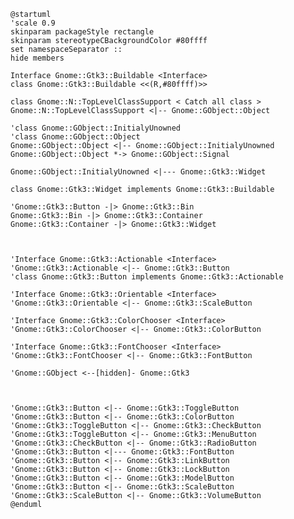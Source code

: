 ```plantuml
@startuml
'scale 0.9
skinparam packageStyle rectangle
skinparam stereotypeCBackgroundColor #80ffff
set namespaceSeparator ::
hide members

Interface Gnome::Gtk3::Buildable <Interface>
class Gnome::Gtk3::Buildable <<(R,#80ffff)>>

class Gnome::N::TopLevelClassSupport < Catch all class >
Gnome::N::TopLevelClassSupport <|-- Gnome::GObject::Object

'class Gnome::GObject::InitialyUnowned
'class Gnome::GObject::Object
Gnome::GObject::Object <|-- Gnome::GObject::InitialyUnowned
Gnome::GObject::Object *-> Gnome::GObject::Signal

Gnome::GObject::InitialyUnowned <|--- Gnome::Gtk3::Widget

class Gnome::Gtk3::Widget implements Gnome::Gtk3::Buildable

'Gnome::Gtk3::Button -|> Gnome::Gtk3::Bin
Gnome::Gtk3::Bin -|> Gnome::Gtk3::Container
Gnome::Gtk3::Container -|> Gnome::Gtk3::Widget



'Interface Gnome::Gtk3::Actionable <Interface>
'Gnome::Gtk3::Actionable <|-- Gnome::Gtk3::Button
'class Gnome::Gtk3::Button implements Gnome::Gtk3::Actionable

'Interface Gnome::Gtk3::Orientable <Interface>
'Gnome::Gtk3::Orientable <|-- Gnome::Gtk3::ScaleButton

'Interface Gnome::Gtk3::ColorChooser <Interface>
'Gnome::Gtk3::ColorChooser <|-- Gnome::Gtk3::ColorButton

'Interface Gnome::Gtk3::FontChooser <Interface>
'Gnome::Gtk3::FontChooser <|-- Gnome::Gtk3::FontButton

'Gnome::GObject <--[hidden]- Gnome::Gtk3



'Gnome::Gtk3::Button <|-- Gnome::Gtk3::ToggleButton
'Gnome::Gtk3::Button <|-- Gnome::Gtk3::ColorButton
'Gnome::Gtk3::ToggleButton <|-- Gnome::Gtk3::CheckButton
'Gnome::Gtk3::ToggleButton <|-- Gnome::Gtk3::MenuButton
'Gnome::Gtk3::CheckButton <|-- Gnome::Gtk3::RadioButton
'Gnome::Gtk3::Button <|--- Gnome::Gtk3::FontButton
'Gnome::Gtk3::Button <|-- Gnome::Gtk3::LinkButton
'Gnome::Gtk3::Button <|-- Gnome::Gtk3::LockButton
'Gnome::Gtk3::Button <|-- Gnome::Gtk3::ModelButton
'Gnome::Gtk3::Button <|-- Gnome::Gtk3::ScaleButton
'Gnome::Gtk3::ScaleButton <|-- Gnome::Gtk3::VolumeButton
@enduml
```

<!--
│   │   │   │   ├── GtkButton                   ♥ Button
│   │   │   │   │   ├── GtkToggleButton         ToggleButton
│   │   │   │   │   │   ├── GtkCheckButton      ♥ CheckButton
│   │   │   │   │   │   │   ╰── GtkRadioButton  ♥ RadioButton
│   │   │   │   │   │   ╰── GtkMenuButton       MenuButton
│   │   │   │   │   ├── GtkColorButton          ColorButton
│   │   │   │   │   ├── GtkFontButton
│   │   │   │   │   ├── GtkLinkButton
│   │   │   │   │   ├── GtkLockButton
│   │   │   │   │   ├── GtkModelButton
│   │   │   │   │   ╰── GtkScaleButton
│   │   │   │   │       ╰── GtkVolumeButton

│   │   │   │   ├── GtkButton                         b,ac
│   │   │   │   │   ├── GtkToggleButton               b,ac
│   │   │   │   │   │   ├── GtkCheckButton            b,ac
│   │   │   │   │   │   │   ╰── GtkRadioButton        b,ac
│   │   │   │   │   │   ╰── GtkMenuButton             b,ac
│   │   │   │   │   ├── GtkColorButton                b,ac,cc
│   │   │   │   │   ├── GtkFontButton                 b,ac,foc
│   │   │   │   │   ├── GtkLinkButton                 b,ac
│   │   │   │   │   ├── GtkLockButton                 b,ac
│   │   │   │   │   ├── GtkModelButton                b,ac
│   │   │   │   │   ╰── GtkScaleButton                b,o,ac
│   │   │   │   │       ╰── GtkVolumeButton           b,o,ac

├── GtkBuildable                                      b
├── GtkActionable                                     ac
├── GtkOrientable                                     o
├── GtkColorChooser                                   cc
├── GtkFontChooser                                    foc
-->
